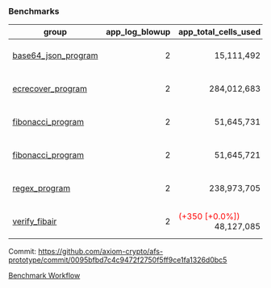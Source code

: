### Benchmarks
| group | app_log_blowup | app_total_cells_used | app_total_cycles | app_total_proof_time_ms | leaf_log_blowup | leaf_total_cells_used | leaf_total_cycles | leaf_total_proof_time_ms | instance | alloc |
|---|---|---|---|---|---|---|---|---|---|---|
| [ base64_json_program ](https://github.com/axiom-crypto/afs-prototype/blob/gh-pages/benchmarks/individual/base64_json-2-2-64cpu-linux-arm64-mimalloc.md) | <div style='text-align: right'> 2 </div>  | <div style='text-align: right'> 15,111,492 </div>  | <div style='text-align: right'> 217,347 </div>  | <span style='color: green'>(-19.0 [-0.7%])</span><div style='text-align: right'> 2,663.0 </div>  | <div style='text-align: right'> 2 </div>  | <span style='color: green'>(-45,880 [-0.0%])</span><div style='text-align: right'> 881,889,955 </div>  | <span style='color: green'>(-4,343 [-0.1%])</span><div style='text-align: right'> 6,777,729 </div>  | <span style='color: red'>(+311.0 [+0.6%])</span><div style='text-align: right'> 50,178.0 </div>  | 64cpu-linux-arm64 | mimalloc |
| [ ecrecover_program ](https://github.com/axiom-crypto/afs-prototype/blob/gh-pages/benchmarks/individual/ecrecover-2-2-64cpu-linux-arm64-mimalloc.md) | <div style='text-align: right'> 2 </div>  | <div style='text-align: right'> 284,012,683 </div>  | <div style='text-align: right'> 5,163,177 </div>  | <span style='color: green'>(-125.0 [-0.5%])</span><div style='text-align: right'> 26,540.0 </div>  | <div style='text-align: right'> - </div>  | <div style='text-align: right'> - </div>  | <div style='text-align: right'> - </div>  | <div style='text-align: right'> - </div>  | 64cpu-linux-arm64 | mimalloc |
| [ fibonacci_program ](https://github.com/axiom-crypto/afs-prototype/blob/gh-pages/benchmarks/individual/fibonacci-2-2-64cpu-linux-arm64-mimalloc.md) | <div style='text-align: right'> 2 </div>  | <div style='text-align: right'> 51,645,731 </div>  | <div style='text-align: right'> 1,500,219 </div>  | <span style='color: green'>(-17.0 [-0.3%])</span><div style='text-align: right'> 6,632.0 </div>  | <div style='text-align: right'> 2 </div>  | <span style='color: green'>(-17,850 [-0.0%])</span><div style='text-align: right'> 461,417,203 </div>  | <span style='color: green'>(-1,694 [-0.0%])</span><div style='text-align: right'> 3,506,671 </div>  | <span style='color: red'>(+119.0 [+0.3%])</span><div style='text-align: right'> 35,842.0 </div>  | 64cpu-linux-arm64 | mimalloc |
| [ fibonacci_program ](https://github.com/axiom-crypto/afs-prototype/blob/gh-pages/benchmarks/individual/fibonacci-2-2-64cpu-linux-x64-jemalloc.md) | <div style='text-align: right'> 2 </div>  | <div style='text-align: right'> 51,645,721 </div>  | <div style='text-align: right'> 1,500,219 </div>  | <span style='color: red'>(+230.0 [+3.3%])</span><div style='text-align: right'> 7,111.0 </div>  | <div style='text-align: right'> 2 </div>  | <div style='text-align: right'> 461,433,753 </div>  | <div style='text-align: right'> 3,508,305 </div>  | <span style='color: red'>(+667.0 [+1.9%])</span><div style='text-align: right'> 36,280.0 </div>  | 64cpu-linux-x64 | jemalloc |
| [ regex_program ](https://github.com/axiom-crypto/afs-prototype/blob/gh-pages/benchmarks/individual/regex-2-2-64cpu-linux-arm64-mimalloc.md) | <div style='text-align: right'> 2 </div>  | <div style='text-align: right'> 238,973,705 </div>  | <div style='text-align: right'> 4,190,904 </div>  | <span style='color: red'>(+9.0 [+0.0%])</span><div style='text-align: right'> 27,156.0 </div>  | <div style='text-align: right'> 2 </div>  | <div style='text-align: right'> 942,162,369 </div>  | <div style='text-align: right'> 7,311,878 </div>  | <span style='color: red'>(+431.0 [+0.6%])</span><div style='text-align: right'> 69,857.0 </div>  | 64cpu-linux-arm64 | mimalloc |
| [ verify_fibair ](https://github.com/axiom-crypto/afs-prototype/blob/gh-pages/benchmarks/individual/verify_fibair-2-2-64cpu-linux-arm64-mimalloc.md) | <div style='text-align: right'> 2 </div>  | <span style='color: red'>(+350 [+0.0%])</span><div style='text-align: right'> 48,127,085 </div>  | <span style='color: red'>(+14 [+0.0%])</span><div style='text-align: right'> 198,580 </div>  | <span style='color: green'>(-13.0 [-0.2%])</span><div style='text-align: right'> 5,696.0 </div>  | <div style='text-align: right'> - </div>  | <div style='text-align: right'> - </div>  | <div style='text-align: right'> - </div>  | <div style='text-align: right'> - </div>  | 64cpu-linux-arm64 | mimalloc |


Commit: https://github.com/axiom-crypto/afs-prototype/commit/0095bfbd7c4c9472f2750f5ff9ce1fa1326d0bc5

[Benchmark Workflow](https://github.com/axiom-crypto/afs-prototype/actions/runs/12206984800)
